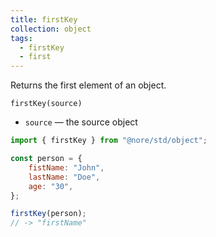 ```yaml
---
title: firstKey
collection: object
tags:
  - firstKey
  - first
---
```


Returns the first element of an object.

`firstKey(source)`

- `source` — the source object

```js
import { firstKey } from "@nore/std/object";

const person = {
	fistName: "John",
	lastName: "Doe",
	age: "30",
};

firstKey(person);
// -> "firstName"
```
